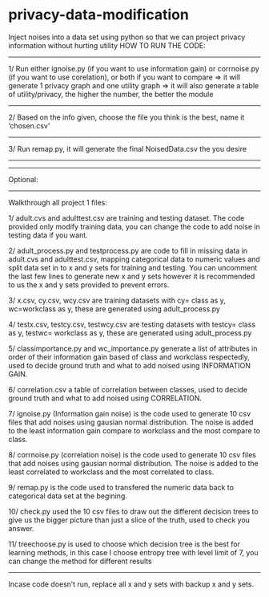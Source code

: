 # privacy-data-modification
Inject noises into a data set using python so that we can project privacy information without hurting utility
HOW TO RUN THE CODE:
____________________________________________
1/ Run either ignoise.py (if you want to use information gain) or corrnoise.py (if you want to use corelation), or both if you want to compare
	=> it will generate 1 privacy graph and one utility graph
	=> it will also generate a table of utility/privacy, the higher the number, the better the module
_______________________________________________

2/ Based on the info given, choose the file you think is the best, name it ‘chosen.csv’
_________________________________________________

3/ Run remap.py, it will generate the final NoisedData.csv the you desire
___________________________________________________





*******************************************

Optional:
____________________________________________________________________________________

Walkthrough all project 1 files:

1/	adult.cvs and adulttest.csv are training and testing dataset. The code provided only modify training data, you can change the code to add noise in testing data if you want.

2/	adult_process.py and testprocess.py are code to fill in missing data in adult.cvs and adulttest.csv, mapping categorical data to numeric values and split data set in to x and y sets for training and testing. You can uncomment the last few lines to generate new x and y sets however it is recommended to us the x and y sets provided to prevent errors.

3/	x.csv, cy.csv, wcy.csv are training datasets with cy= class as y, wc=workclass as y, these are generated using adult_process.py

4/	testx.csv, testcy.csv, testwcy.csv are testing datasets with testcy= class as y, testwc= workclass as y, these are generated using adult_process.py

5/	classimportance.py and wc_importance.py generate a list of attributes in order of their information gain based of class and workclass respectedly, used to decide ground truth and what to add noised using INFORMATION GAIN.

6/	correlation.csv a table of correlation between classes, used to decide ground truth and what to add noised using CORRELATION.

7/	ignoise.py (Information gain noise) is the code used to generate 10 csv files that add noises using gausian normal distribution. The noise is added to the least information gain compare to workclass and the most compare to class.

8/	corrnoise.py (correlation noise) is the code used to generate 10 csv files that add noises using gausian normal distribution. The noise is added to the least correlated  to workclass and the most correlated to class.

9/	remap.py is the code used to transfered the numeric data back to categorical data set at the begining.

10/	check.py used the 10 csv files to draw out the different decision trees to give us the bigger picture than just a slice of the truth, used to check you answer.

11/	treechoose.py is used to choose which decision tree is the best for learning methods, in this case I choose entropy tree with level limit of 7, you can change the method for different results
**********************************************************

Incase code doesn’t run, replace all x and y sets with backup x and y sets.
